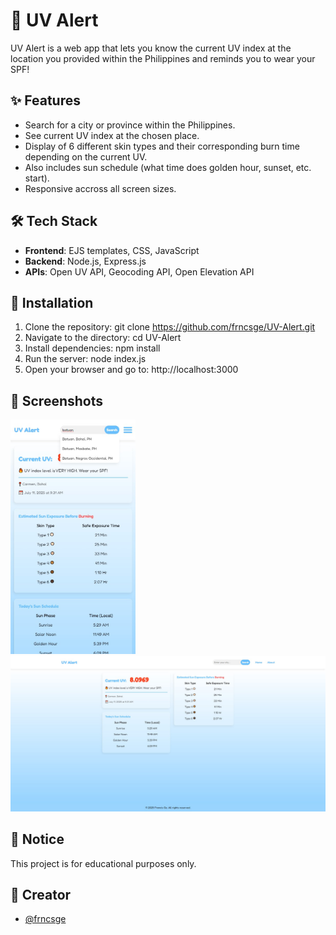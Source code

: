 # 🌅 UV Alert

UV Alert is a web app that lets you know the current UV index at the location you provided within the Philippines and reminds you to wear your SPF!

## ✨ Features
- Search for a city or province within the Philippines. 
- See current UV index at the chosen place.
- Display of 6 different skin types and their corresponding burn time depending on the current UV.
- Also includes sun schedule (what time does golden hour, sunset, etc. start).
- Responsive accross all screen sizes.

## 🛠️ Tech Stack
- **Frontend**: EJS templates, CSS, JavaScript
- **Backend**: Node.js, Express.js
- **APIs**: Open UV API, Geocoding API, Open Elevation API

## 🚀 Installation
1. Clone the repository: git clone https://github.com/frncsge/UV-Alert.git
2. Navigate to the directory: cd UV-Alert
3. Install dependencies: npm install
4. Run the server: node index.js
5. Open your browser and go to: http://localhost:3000

## 📸 Screenshots

<img src="public/screenshots/homepage uv alert mobile.jpg" alt="Home page for mobile devices" width="200"/> <img src="public/screenshots/homepage uv alert.jpg" alt="Landing Page" width="600"/>

## 📝 Notice

This project is for educational purposes only.

## 👤 Creator

- [@frncsge](https://github.com/frncsge)
